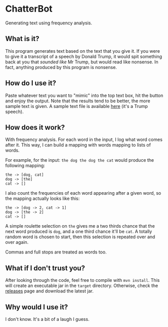 # ChatterBot
Generating text using frequency analysis.

## What is it?
This program generates text based on the text that you give it. If you were to give it a transcript of a speech by Donald Trump, it would spit something back at you that *sounded like* Mr Trump, but would read like nonsense. In fact, anything produced by this program is nonsense.

## How do I use it?
Paste whatever text you want to "mimic" into the top text box, hit the button and enjoy the output. Note that the results tend to be better, the more sample text is given. A sample text file is available [here](src/michaelryan/ChatterBot/sampletext) (it's a Trump speech).

## How does it work?
With frequency analysis. For each word in the input, I log what word comes after it. This way, I can build a mapping with words mapping to lists of words.

For example, for the input: `the dog the dog the cat` would produce the following mapping:
```
the -> [dog, cat]
dog -> [the]
cat -> []
```

I also count the frequencies of each word appearing after a given word, so the mapping actually looks like this:

```
the -> [dog -> 2, cat -> 1]
dog -> [the -> 2]
cat -> []
```
A simple roulette selection on `the` gives me a two thirds chance that the next word produced is `dog`, and a one third chance it'll be `cat`. A totally random word is chosen to start, then this selection is repeated over and over again.

Commas and full stops are treated as words too.

## What if I don't trust you?
After looking through the code, feel free to compile with `mvn install`. This will create an executable jar in the `target` directory. Otherwise, check the [releases](https://github.com/michael-ryan/ChatterBot/releases) page and download the latest jar.

## Why would I use it?
I don't know. It's a bit of a laugh I guess.
